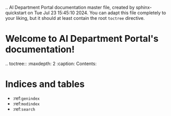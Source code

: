 .. AI Department Portal documentation master file, created by
   sphinx-quickstart on Tue Jul 23 15:45:10 2024.
   You can adapt this file completely to your liking, but it should at least
   contain the root `toctree` directive.

Welcome to AI Department Portal's documentation!
================================================

.. toctree::
   :maxdepth: 2
   :caption: Contents:

Indices and tables
==================

* :ref:`genindex`
* :ref:`modindex`
* :ref:`search`

